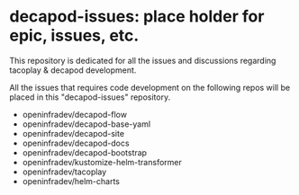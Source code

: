 # decapod-issues: place holder for epic, issues, etc. 

This repository is dedicated for all the issues and discussions regarding tacoplay & decapod development.

All the issues that requires code development on the following repos will be placed in this "decapod-issues" repository.

* openinfradev/decapod-flow
* openinfradev/decapod-base-yaml
* openinfradev/decapod-site
* openinfradev/decapod-docs
* openinfradev/decapod-bootstrap
* openinfradev/kustomize-helm-transformer
* openinfradev/tacoplay
* openinfradev/helm-charts 
